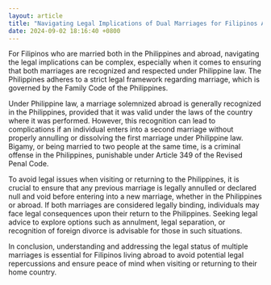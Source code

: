 ```yaml
---
layout: article
title: "Navigating Legal Implications of Dual Marriages for Filipinos Abroad"
date: 2024-09-02 18:16:40 +0800
---
```


<p>For Filipinos who are married both in the Philippines and abroad, navigating the legal implications can be complex, especially when it comes to ensuring that both marriages are recognized and respected under Philippine law. The Philippines adheres to a strict legal framework regarding marriage, which is governed by the Family Code of the Philippines.</p><p>Under Philippine law, a marriage solemnized abroad is generally recognized in the Philippines, provided that it was valid under the laws of the country where it was performed. However, this recognition can lead to complications if an individual enters into a second marriage without properly annulling or dissolving the first marriage under Philippine law. Bigamy, or being married to two people at the same time, is a criminal offense in the Philippines, punishable under Article 349 of the Revised Penal Code.</p><p>To avoid legal issues when visiting or returning to the Philippines, it is crucial to ensure that any previous marriage is legally annulled or declared null and void before entering into a new marriage, whether in the Philippines or abroad. If both marriages are considered legally binding, individuals may face legal consequences upon their return to the Philippines. Seeking legal advice to explore options such as annulment, legal separation, or recognition of foreign divorce is advisable for those in such situations.</p><p>In conclusion, understanding and addressing the legal status of multiple marriages is essential for Filipinos living abroad to avoid potential legal repercussions and ensure peace of mind when visiting or returning to their home country.</p>